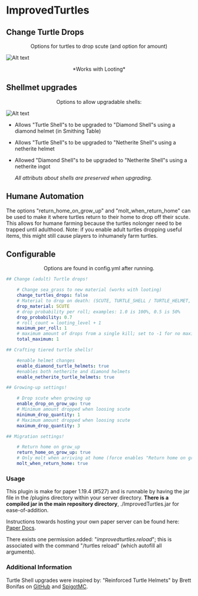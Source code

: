 # ImprovedTurtles
 
## Change Turtle Drops

<p align="center">
 Options for turtles to drop scute (and option for amount)
</p>

 ![Alt text](/ReadMeImages/Drops.png)
 
<p align="center">
 *Works with Looting*
</p>
 
## Shellmet upgrades
 
<p align="center">
 Options to allow upgradable shells:
</p>

 ![Alt text](/ReadMeImages/Shells.png)
 
 - Allows "Turtle Shell"s to be upgraded to "Diamond Shell"s using a diamond helmet (in Smithing Table)
 - Allows "Turtle Shell"s to be upgraded to "Netherite Shell"s using a netherite helmet
 - Allowed "Diamond Shell"s to be upgraded to "Netherite Shell"s using a netherite ingot

      *All attributs about shells are preserved when upgrading.*

## Humane Automation
The options "return_home_on_grow_up" and "molt_when_return_home" can be used to make it where turtles return to their home to drop off their scute.
This allows for humane farming because the turtles nolonger need to be trapped until adulthood.
Note: if you enable adult turtles dropping useful items, this might still cause players to inhumanely farm turtles.

## Configurable

<p align="center">
 Options are found in config.yml after running.
</p>

```yml
## Change (adult) Turtle drops!

	# Change sea_grass to new material (works with looting)
	change_turtles_drops: false
	# Material to drop on death: (SCUTE, TURTLE_SHELL / TURTLE_HELMET, or SEAGRASS)
	drop_material: SCUTE
	# drop probability per roll; examples: 1.0 is 100%, 0.5 is 50%
	drop_probability: 0.7
	# roll_count = looting_level + 1
	maximum_per_roll: 1
	# maximum amount of drops from a single kill; set to -1 for no maximum
	total_maximum: 1

## Crafting tiered turtle shells!

	#enable helmet changes
	enable_diamond_turtle_helmets: true
	#enables both netherite and diamond helmets
	enable_netherite_turtle_helmets: true

## Growing-up settings!

	# Drop scute when growing up
	enable_drop_on_grow_up: true
	# Minimum amount dropped when loosing scute
	minimum_drop_quantity: 1
	# Maximum amount dropped when loosing scute
	maximum_drop_quantity: 3

## Migration settings!

	# Return home on grow_up
	return_home_on_grow_up: true
	# Only molt when arriving at home (force enables "Return home on grow_up")
	molt_when_return_home: true
```
 
### Usage

 This plugin is make for paper 1.19.4 (#527) and
 is runnable by having the jar file in the /plugins directory within your server directory.
 **There is a compiled jar in the main repository directory**, ./ImprovedTurtles.jar for ease-of-addition.
 
 Instructions towards hosting your own paper server can be found here: [Paper Docs](https://docs.papermc.io/paper/getting-started).
 
 There exists one permission added: "*improvedturtles.reload*";
 this is associated with the command "/turtles reload" (which autofill all arguments).
 
### Additional Information

Turtle Shell upgrades were inspired by: "Reinforced Turtle Helmets" by Brett Bonifas on [GitHub](https://github.com/bonn2/ReinforcedTurtleHelmets) and [SpigotMC](https://www.spigotmc.org/resources/reinforced-turtle-helmets.74868/).
